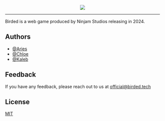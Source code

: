 <p align="center">
  <img src="https://i.ibb.co/jZhhs4b/thumb-alt.png" />
</p>


---

Birded is a web game produced by Ninjam Studios releasing in 2024.


## Authors

- [@Aries](https://www.github.com/ariesninjadev)
- [@Chloe](https://github.com/ogniK5377)
- [@Kaleb](https://www.github.com/kaleb)


## Feedback

If you have any feedback, please reach out to us at official@birded.tech


## License

[MIT](https://choosealicense.com/licenses/mit/)


